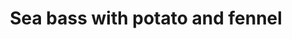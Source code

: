 ---
index: 3
title: Sea bass with potato and fennel
slugify: sea-bass-with-potato-and-fennel
product: sea bass
book: 30 ingredients
page: 120
dish: main
tags:
-
sub:
-
fresh:
  - item:
    quantity:
    unit:
stock:
  - item:
    quantity:
    unit:
basic:
-
directions:
-
info:
source:
    title:
    url: 
---